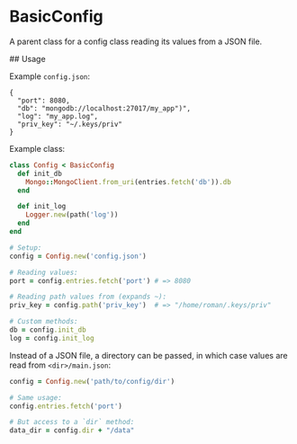 # BasicConfig

A parent class for a config class reading its values from a JSON file.

## Usage

Example `config.json`:
```
{
  "port": 8080,
  "db": "mongodb://localhost:27017/my_app")",
  "log": "my_app.log",
  "priv_key": "~/.keys/priv"
}
```

Example class:

```ruby
class Config < BasicConfig
  def init_db
    Mongo::MongoClient.from_uri(entries.fetch('db')).db
  end

  def init_log
    Logger.new(path('log'))
  end
end

# Setup:
config = Config.new('config.json')

# Reading values:
port = config.entries.fetch('port') # => 8080

# Reading path values from (expands ~):
priv_key = config.path('priv_key')  # => "/home/roman/.keys/priv"

# Custom methods:
db = config.init_db
log = config.init_log
```

Instead of a JSON file, a directory can be passed, in which case values are read
from `<dir>/main.json`:

```ruby
config = Config.new('path/to/config/dir')

# Same usage:
config.entries.fetch('port') 

# But access to a `dir` method:
data_dir = config.dir + "/data"
```
